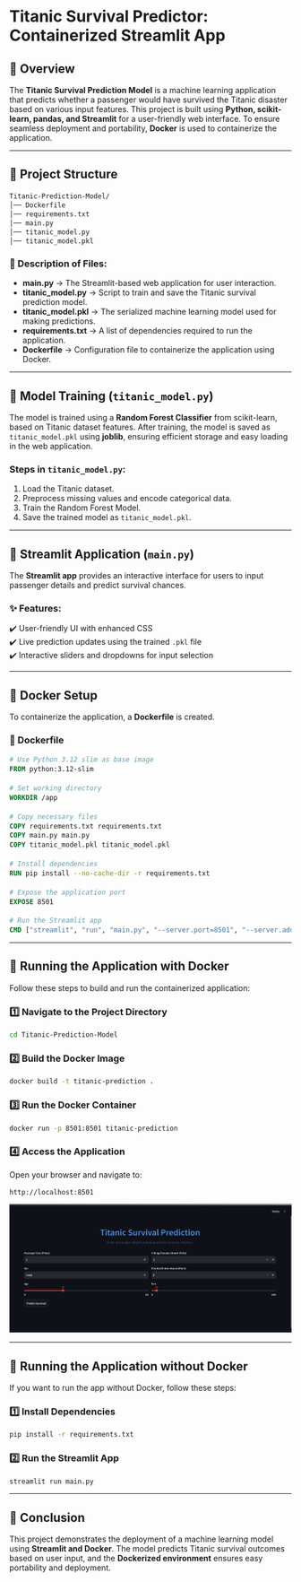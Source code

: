 # Titanic Survival Predictor: Containerized Streamlit App

## 📌 Overview
The **Titanic Survival Prediction Model** is a machine learning application that predicts whether a passenger would have survived the Titanic disaster based on various input features. This project is built using **Python, scikit-learn, pandas, and Streamlit** for a user-friendly web interface. To ensure seamless deployment and portability, **Docker** is used to containerize the application.

---

## 📂 Project Structure
```
Titanic-Prediction-Model/
│── Dockerfile
│── requirements.txt
│── main.py
│── titanic_model.py
│── titanic_model.pkl
```

### 📜 Description of Files:
- **main.py** → The Streamlit-based web application for user interaction.
- **titanic_model.py** → Script to train and save the Titanic survival prediction model.
- **titanic_model.pkl** → The serialized machine learning model used for making predictions.
- **requirements.txt** → A list of dependencies required to run the application.
- **Dockerfile** → Configuration file to containerize the application using Docker.

---

## 🤖 Model Training (`titanic_model.py`)
The model is trained using a **Random Forest Classifier** from scikit-learn, based on Titanic dataset features. After training, the model is saved as `titanic_model.pkl` using **joblib**, ensuring efficient storage and easy loading in the web application.

### Steps in `titanic_model.py`:
1. Load the Titanic dataset.
2. Preprocess missing values and encode categorical data.
3. Train the Random Forest Model.
4. Save the trained model as `titanic_model.pkl`.

---

## 🎨 Streamlit Application (`main.py`)
The **Streamlit app** provides an interactive interface for users to input passenger details and predict survival chances.

### ✨ Features:
✔️ User-friendly UI with enhanced CSS  
✔️ Live prediction updates using the trained `.pkl` file  
✔️ Interactive sliders and dropdowns for input selection  

---

## 🐳 Docker Setup
To containerize the application, a **Dockerfile** is created.

### 📄 Dockerfile
```dockerfile
# Use Python 3.12 slim as base image
FROM python:3.12-slim

# Set working directory
WORKDIR /app

# Copy necessary files
COPY requirements.txt requirements.txt
COPY main.py main.py
COPY titanic_model.pkl titanic_model.pkl

# Install dependencies
RUN pip install --no-cache-dir -r requirements.txt

# Expose the application port
EXPOSE 8501

# Run the Streamlit app
CMD ["streamlit", "run", "main.py", "--server.port=8501", "--server.address=0.0.0.0"]
```

---

## 🚀 Running the Application with Docker
Follow these steps to build and run the containerized application:

### 1️⃣ Navigate to the Project Directory
```sh
cd Titanic-Prediction-Model
```

### 2️⃣ Build the Docker Image
```sh
docker build -t titanic-prediction .
```

### 3️⃣ Run the Docker Container
```sh
docker run -p 8501:8501 titanic-prediction
```

### 4️⃣ Access the Application
Open your browser and navigate to:
```
http://localhost:8501
```
<p align="center">
  <img src="images/img-1.png" alt="Streamlit on AWS EC2" />
</p>


---

## 🚀 Running the Application without Docker
If you want to run the app without Docker, follow these steps:

### 1️⃣ Install Dependencies
```sh
pip install -r requirements.txt
```

### 2️⃣ Run the Streamlit App
```sh
streamlit run main.py
```

---

## 🎯 Conclusion
This project demonstrates the deployment of a machine learning model using **Streamlit and Docker**. The model predicts Titanic survival outcomes based on user input, and the **Dockerized environment** ensures easy portability and deployment.



